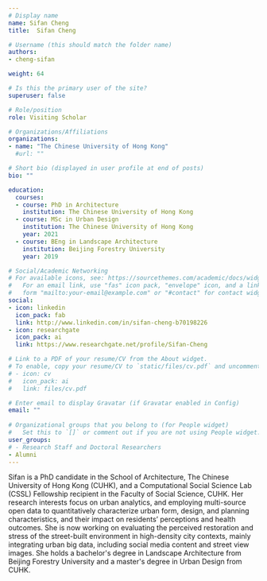 ```yaml
---
# Display name
name: Sifan Cheng
title:  Sifan Cheng

# Username (this should match the folder name)
authors:
- cheng-sifan

weight: 64

# Is this the primary user of the site?
superuser: false

# Role/position
role: Visiting Scholar

# Organizations/Affiliations
organizations:
- name: "The Chinese University of Hong Kong"
  #url: ""

# Short bio (displayed in user profile at end of posts)
bio: ""

education:
  courses:
  - course: PhD in Architecture
    institution: The Chinese University of Hong Kong
  - course: MSc in Urban Design
    institution: The Chinese University of Hong Kong
    year: 2021
  - course: BEng in Landscape Architecture
    institution: Beijing Forestry University
    year: 2019

# Social/Academic Networking
# For available icons, see: https://sourcethemes.com/academic/docs/widgets/#icons
#   For an email link, use "fas" icon pack, "envelope" icon, and a link in the
#   form "mailto:your-email@example.com" or "#contact" for contact widget.
social:
- icon: linkedin
  icon_pack: fab
  link: http://www.linkedin.com/in/sifan-cheng-b70198226
- icon: researchgate
  icon_pack: ai
  link: https://www.researchgate.net/profile/Sifan-Cheng

# Link to a PDF of your resume/CV from the About widget.
# To enable, copy your resume/CV to `static/files/cv.pdf` and uncomment the lines below.  
# - icon: cv
#   icon_pack: ai
#   link: files/cv.pdf

# Enter email to display Gravatar (if Gravatar enabled in Config)
email: ""
  
# Organizational groups that you belong to (for People widget)
#   Set this to `[]` or comment out if you are not using People widget.  
user_groups:
# - Research Staff and Doctoral Researchers
- Alumni
---
```


Sifan is a PhD candidate in the School of Architecture, The Chinese University of Hong Kong (CUHK), and a Computational Social Science Lab (CSSL) Fellowship recipient in the Faculty of Social Science, CUHK.
Her research interests focus on urban analytics, and employing multi-source open data to quantitatively characterize urban form, design, and planning characteristics, and their impact on residents’ perceptions and health outcomes.
She is now working on evaluating the perceived restoration and stress of the street-built environment in high-density city contexts, mainly integrating urban big data, including social media content and street view images.
She holds a bachelor's degree in Landscape Architecture from Beijing Forestry University and a master's degree in Urban Design from CUHK.
